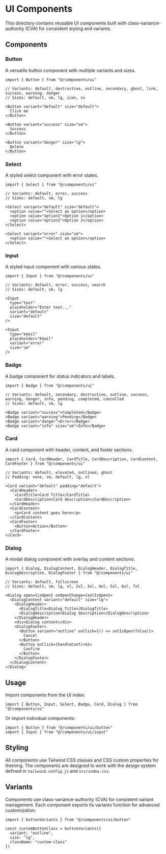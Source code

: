 # UI Components

This directory contains reusable UI components built with class-variance-authority (CVA) for consistent styling and variants.

## Components

### Button
A versatile button component with multiple variants and sizes.

```tsx
import { Button } from "@/components/ui"

// Variants: default, destructive, outline, secondary, ghost, link, success, warning, danger
// Sizes: default, sm, lg, icon, xs

<Button variant="default" size="default">
  Click me
</Button>

<Button variant="success" size="sm">
  Success
</Button>

<Button variant="danger" size="lg">
  Delete
</Button>
```

### Select
A styled select component with error states.

```tsx
import { Select } from "@/components/ui"

// Variants: default, error, success
// Sizes: default, sm, lg

<Select variant="default" size="default">
  <option value="">Select an option</option>
  <option value="option1">Option 1</option>
  <option value="option2">Option 2</option>
</Select>

<Select variant="error" size="sm">
  <option value="">Select an option</option>
</Select>
```

### Input
A styled input component with various states.

```tsx
import { Input } from "@/components/ui"

// Variants: default, error, success, search
// Sizes: default, sm, lg

<Input 
  type="text" 
  placeholder="Enter text..." 
  variant="default" 
  size="default" 
/>

<Input 
  type="email" 
  placeholder="Email" 
  variant="error" 
  size="sm" 
/>
```

### Badge
A badge component for status indicators and labels.

```tsx
import { Badge } from "@/components/ui"

// Variants: default, secondary, destructive, outline, success, warning, danger, info, pending, completed, cancelled
// Sizes: default, sm, lg

<Badge variant="success">Completed</Badge>
<Badge variant="warning">Pending</Badge>
<Badge variant="danger">Error</Badge>
<Badge variant="info" size="sm">Info</Badge>
```

### Card
A card component with header, content, and footer sections.

```tsx
import { Card, CardHeader, CardTitle, CardDescription, CardContent, CardFooter } from "@/components/ui"

// Variants: default, elevated, outlined, ghost
// Padding: none, sm, default, lg, xl

<Card variant="default" padding="default">
  <CardHeader>
    <CardTitle>Card Title</CardTitle>
    <CardDescription>Card description</CardDescription>
  </CardHeader>
  <CardContent>
    <p>Card content goes here</p>
  </CardContent>
  <CardFooter>
    <Button>Action</Button>
  </CardFooter>
</Card>
```

### Dialog
A modal dialog component with overlay and content sections.

```tsx
import { Dialog, DialogContent, DialogHeader, DialogTitle, DialogDescription, DialogFooter } from "@/components/ui"

// Variants: default, fullscreen
// Sizes: default, sm, lg, xl, 2xl, 3xl, 4xl, 5xl, 6xl, 7xl

<Dialog open={isOpen} onOpenChange={setIsOpen}>
  <DialogContent variant="default" size="lg">
    <DialogHeader>
      <DialogTitle>Dialog Title</DialogTitle>
      <DialogDescription>Dialog description</DialogDescription>
    </DialogHeader>
    <div>Dialog content</div>
    <DialogFooter>
      <Button variant="outline" onClick={() => setIsOpen(false)}>
        Cancel
      </Button>
      <Button onClick={handleConfirm}>
        Confirm
      </Button>
    </DialogFooter>
  </DialogContent>
</Dialog>
```

## Usage

Import components from the UI index:

```tsx
import { Button, Input, Select, Badge, Card, Dialog } from "@/components/ui"
```

Or import individual components:

```tsx
import { Button } from "@/components/ui/button"
import { Input } from "@/components/ui/input"
```

## Styling

All components use Tailwind CSS classes and CSS custom properties for theming. The components are designed to work with the design system defined in `tailwind.config.js` and `src/index.css`.

## Variants

Components use class-variance-authority (CVA) for consistent variant management. Each component exports its variants function for advanced customization:

```tsx
import { buttonVariants } from "@/components/ui/button"

const customButtonClass = buttonVariants({ 
  variant: "outline", 
  size: "lg",
  className: "custom-class" 
})
``` 